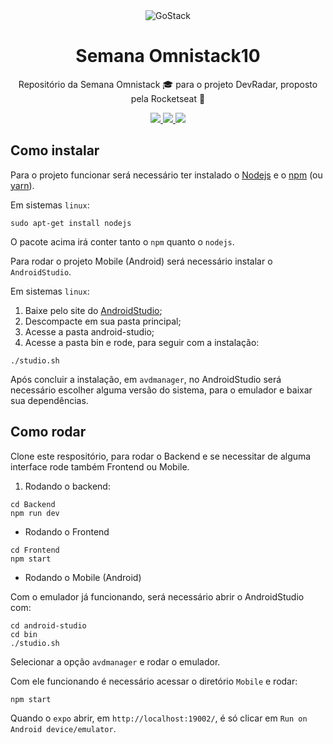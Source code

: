<div align="center">
    <img alt="GoStack" src="https://arturkilldragon.files.wordpress.com/2019/06/omnistack-wallpaper-1920x1080.png" />
</div>

<h1 align="center">
  Semana Omnistack10
</h1>

<p align="center">Repositório da Semana Omnistack</a> 🎓 para o projeto DevRadar, proposto pela Rocketseat 🚀</p>

<p align="center">
  <a aria-label="Versão do Node" href="https://github.com/nodejs/node/blob/master/doc/changelogs/CHANGELOG_V12.md#12.14.1">
    <img src="https://img.shields.io/badge/node.js@lts-12.14.1-informational?logo=Node.JS"></img>
  </a>
  <a aria-label="Versão do React" href="https://github.com/facebook/react/blob/master/CHANGELOG.md#16120-november-14-2019">
    <img src="https://img.shields.io/badge/react-16.12.0-informational?logo=react"></img>
  </a>
  <a aria-label="Versão do Expo" href="https://www.npmjs.com/package/expo-cli/v/3.11.5">
    <img src="https://img.shields.io/badge/expo--CLI-3.11.5-informational?logo=expo"></img>
  </a>
</p>

## Como instalar
Para o projeto funcionar será necessário ter instalado o [Nodejs](https://nodejs.org/en/) e o [npm](https://www.npmjs.com/get-npm) (ou [yarn](https://legacy.yarnpkg.com/en/docs/getting-started)).

Em sistemas `linux`:
```
sudo apt-get install nodejs
```
O pacote acima irá conter tanto o `npm` quanto o `nodejs`.

Para rodar o projeto Mobile (Android) será necessário instalar o `AndroidStudio`.

Em sistemas `linux`:

1. Baixe pelo site do [AndroidStudio](https://developer.android.com/studio/);
2. Descompacte em sua pasta principal;
3. Acesse a pasta android-studio;
4. Acesse a pasta bin e rode, para seguir com a instalação:
```
./studio.sh
```

Após concluir a instalação, em `avdmanager`, no AndroidStudio será necessário escolher alguma versão do sistema, para o emulador e baixar sua dependências.

## Como rodar
Clone este respositório, para rodar o Backend e se necessitar de alguma interface rode também Frontend ou Mobile.

1. Rodando o backend:
```
cd Backend
npm run dev
```
* Rodando o Frontend
```
cd Frontend
npm start
```
* Rodando o Mobile (Android)

Com o emulador já funcionando, será necessário abrir o AndroidStudio com:
```
cd android-studio
cd bin
./studio.sh
```
Selecionar a opção `avdmanager` e rodar o emulador.

Com ele funcionando é necessário acessar o diretório `Mobile` e rodar:
```
npm start
```
Quando o `expo` abrir, em `http://localhost:19002/`, é só clicar em `Run on Android device/emulator`.